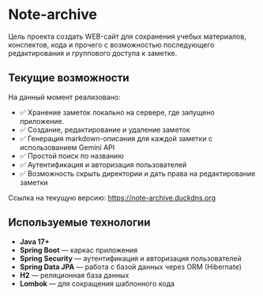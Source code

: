 # Note-archive

Цель проекта создать WEB-сайт для сохранения учебых материалов, конспектов, кода и прочего с возможностью последующего редактирования и группового доступа к заметке.

## Текущие возможности

На данный момент реализовано:

* ✅ Хранение заметок локально на сервере, где запущено приложение.
* ✅ Создание, редактирование и удаление заметок
* ✅ Генерация markdown-описания для каждой заметки с использованием Gemini API
* ✅ Простой поиск по названию
* ✅ Аутентификация и авторизация пользователей
* ✅ Возможность скрыть директории и дать права на редактирование заметки





Ссылка на текущую версию: https://note-archive.duckdns.org

## Используемые технологии

* **Java 17+**
* **Spring Boot** — каркас приложения
* **Spring Security** — аутентификация и авторизация пользователей
* **Spring Data JPA** — работа с базой данных через ORM (Hibernate)
* **H2** — реляционная база данных
* **Lombok** — для сокращения шаблонного кода
